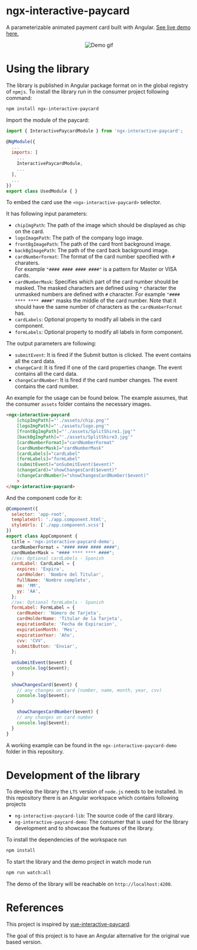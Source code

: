 # ngx-interactive-paycard

A parameterizable animated payment card built with Angular. 
[See live demo here.](https://ngx-interactive-paycard.netlify.app/)

<p align="center">
  <img src="paycard-demo.gif" alt="Demo gif"/>
</p>

# Using the library
The library is published in Angular package format on in the global registry of `npmjs`. To install the library run in the consumer project following command:

```bash
npm install ngx-interactive-paycard 
```

Import the module of the paycard:

```javascript
import { InteractivePaycardModule } from 'ngx-interactive-paycard';

@NgModule({
  ...
  imports: [
    ...
    InteractivePaycardModule,
    ...
  ],
  ...
})
export class UsedModule { }
```

To embed the card use the `<ngx-interactive-paycard>` selector. 

It has following input parameters:
* `chipImgPath`: The path of the image which should be displayed as chip on the card.
* `logoImagePath`: The path of the company logo image.
* `frontBgImagePath`: The path of the card front background image.
* `backBgImagePath`: The path of the card back background image.
* `cardNumberFormat`: The format of the card number specified with `#` charaters.<br/> For example `"#### #### #### ####"` is a pattern for Master or VISA cards.
* `cardNumberMask`: Specifies which part of the card number should be masked. The masked characters are defined using `*` character the unmasked numbers are defined with `#` character. For example `"#### **** **** ####"` masks the middle of the card number. Note that it should have the same number of characters as the `cardNumberFormat` has.
* `cardLabels`: Optional property to modify all labels in the card component.
* `formLabels`: Optional property to modify all labels in form component.

The output parameters are following:
* `submitEvent`: It is fired if the Submit button is clicked. The event contains all the card data.
* `changeCard`: It is fired if one of the card properties change. The event contains all the card data.
* `changeCardNumber`: It is fired if the card number changes. The event contains the card number.

An example for the usage can be found below. The example assumes, that the consumer `assets` folder contains the necessary images.

```html
<ngx-interactive-paycard 
    [chipImgPath]="'./assets/chip.png'" 
    [logoImgPath]="'./assets/logo.png'"
    [frontBgImgPath]="'./assets/SplitShire1.jpg'" 
    [backBgImgPath]="'./assets/SplitShire3.jpg'"
    [cardNumberFormat]="cardNumberFormat" 
    [cardNumberMask]="cardNumberMask" 
    [cardLabels]="cardLabel"
    [formLabels]="formLabel"
    (submitEvent)="onSubmitEvent($event)"
    (changeCard)="showChangesCard($event)"
    (changeCardNumber)="showChangesCardNumber($event)"
    >
</ngx-interactive-paycard>
```

And the component code for it:

```javascript
@Component({
  selector: 'app-root',
  templateUrl: './app.component.html',
  styleUrls: ['./app.component.scss']
})
export class AppComponent {
  title = 'ngx-interactive-paycard-demo';
  cardNumberFormat = "#### #### #### ####";
  cardNumberMask = "#### **** **** ####";
  //ex: Optional cardLabels - Spanish
  cardLabel: CardLabel = {
    expires: 'Expira',
    cardHolder: 'Nombre del Titular',
    fullName: 'Nombre completo',
    mm: 'MM',
    yy: 'AA',
  };
  //ex: Optional formLabels - Spanish
  formLabel: FormLabel = {
    cardNumber: 'Número de Tarjeta',
    cardHolderName: 'Titular de la Tarjeta',
    expirationDate: 'Fecha de Expiracion',
    expirationMonth: 'Mes',
    expirationYear: 'Año',
    cvv: 'CVV',
    submitButton: 'Enviar',
  };
  
  onSubmitEvent($event) {
    console.log($event);
  }
  
  showChangesCard($event) {
    // any changes on card (number, name, month, year, cvv)
    console.log($event);
  }

    showChangesCardNumber($event) {
    // any changes on card number
    console.log($event);
  }
}
```

A working example can be found in the `ngx-interactive-paycard-demo` folder in this repository.


# Development of the library
To develop the library the `LTS` version of `node.js` needs to be installed. 
In this repository there is an Angular workspace which contains following projects
* `ng-interactive-paycard-lib`: The source code of the card library.
* `ng-interactive-paycard-demo`: The consumer that is used for the library development and to showcase the features of the library.

To install the dependencies of the workspace run 

```bash
npm install
```

To start the library and the demo project in watch mode run 

```bash
npm run watch:all
```

The demo of the library will be reachable on `http://localhost:4200`.

# References
This project is inspired by [vue-interactive-paycard](https://github.com/muhammederdem/vue-interactive-paycard). 

The goal of this project is to have an Angular alternative for the original vue based version.

